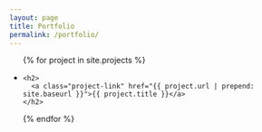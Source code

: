 ```yaml
---
layout: page
title: Portfolio
permalink: /portfolio/
---
```


<ul class="project-list">
{% for project in site.projects %}
  <li>

    <h2>
      <a class="project-link" href="{{ project.url | prepend: site.baseurl }}">{{ project.title }}</a>
    </h2>
  </li>
{% endfor %}
</ul>
